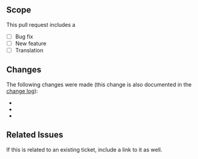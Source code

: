 ## Scope
This pull request includes a

- [ ] Bug fix
- [ ] New feature
- [ ] Translation

## Changes
The following changes were made (this change is also documented in the [change log](https://github.com/kartik-v/yii2-widget-depdrop/blob/master/CHANGE.md)):

-
-
-

## Related Issues
If this is related to an existing ticket, include a link to it as well.